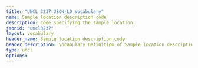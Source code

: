 ```yaml
---
title: "UNCL 3237 JSON-LD Vocabulary"
name: Sample location description code
description: Code specifying the sample location.
jsonid: "uncl3237"
layout: vocabulary
header_name: Sample location description code
header_description: Vocabulary Definition of Sample location description code semantics in HTML format. JSON-LD format is available at [uncl3237.jsonld](/vocabulary/uncl3237.jsonld)
type: uncl
options:
---
```


